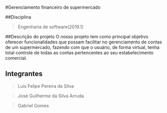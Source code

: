 #Gerenciamento financeiro de supermercado

##Disciplina
>Engenharia de software(2019.1)

##Descrição do projeto
O nosso projeto tem como principal objetivo oferecer funcionalidades que possam  	facilitar no gerenciamento de contas de um supermercado, fazendo com que o 	usuário, de forma virtual, tenha total controle de todas as contas pertencentes ao 	seu estabelecimento comercial.

## Integrantes
> Luís Felipe Pereira da Silva

> José Guilherme da Silva Arruda

> Gabriel Gomes 
